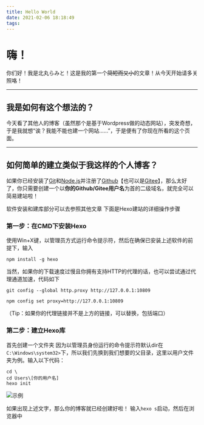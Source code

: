 ```yaml
---
title: Hello World
date: 2021-02-06 18:18:49
tags: 
---
```


# 嗨！

你们好！我是北丸らみと！这是我的第一个~~简短而又小~~的文章！从今天开始请多关照咯！

---

## 我是如何有这个想法的？

今天看了其他人的博客（虽然那个是基于Wordpress做的动态网站），突发奇想，于是我就想“诶？我能不能也建一个网站......”，于是便有了你现在所看的这个页面。

---

## 如何简单的建立类似于我这样的个人博客？

如果你已经安装了[Git](https://www.jianshu.com/p/bebba0d8038e)和[Node.js](https://www.jianshu.com/p/482d92aba48f)并注册了[Github](https://github.com/)【也可以是[Gitee](https://gitee.com/)】，那么太好了，你只需要创建一个以**你的Github/Gitee用户名**为首的二级域名，就完全可以简易建站啦！

软件安装和建库部分可以去参照其他文章 下面是Hexo建站的详细操作步骤

### 第一步：在CMD下安装Hexo

使用Win+X键，以管理员方式运行命令提示符，然后在确保已安装上述软件的前提下，输入

```
npm install -g hexo
```

当然，如果你的下载速度过慢且你拥有支持HTTP的代理的话，也可以尝试通过代理通道加速，代码如下

```
git config --global http.proxy http://127.0.0.1:10809
```

```
npm config set proxy=http://127.0.0.1:10809
```

（Tip：如果你的代理链接并不是上方的链接，可以替换，包括端口）

### 第二步：建立Hexo库

首先创建一个文件夹 因为以管理员身份运行的命令提示符默认dir在`C:\Windows\system32>`下，所以我们先换到我们想要的父目录，这里以用户文件夹为例。输入以下代码：

```
cd \ 
cd Users\[你的用户名]
hexo init
```

![示例](\pics\1-1.png)

如果出现上述文字，那么你的博客就已经创建好啦！
输入`hexo s`启动，然后在浏览器中
